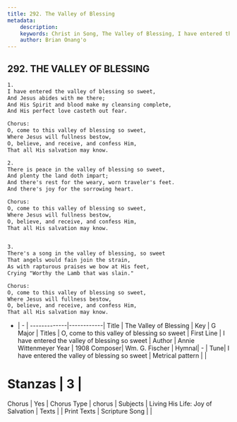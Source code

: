 ```yaml
---
title: 292. The Valley of Blessing
metadata:
    description: 
    keywords: Christ in Song, The Valley of Blessing, I have entered the valley of blessing so sweet, O, come to this valley of blessing so sweet
    author: Brian Onang'o
---
```



## 292. THE VALLEY OF BLESSING

```txt
1.
I have entered the valley of blessing so sweet,
And Jesus abides with me there;
And His Spirit and blood make my cleansing complete,
And His perfect love casteth out fear.

Chorus:
O, come to this valley of blessing so sweet,
Where Jesus will fullness bestow,
O, believe, and receive, and confess Him,
That all His salvation may know.

2.
There is peace in the valley of blessing so sweet,
And plenty the land doth impart;
And there's rest for the weary, worn traveler's feet.
And there's joy for the sorrowing heart. 

Chorus:
O, come to this valley of blessing so sweet,
Where Jesus will fullness bestow,
O, believe, and receive, and confess Him,
That all His salvation may know.


3.
There's a song in the valley of blessing, so sweet
That angels would fain join the strain,
As with rapturous praises we bow at His feet,
Crying "Worthy the Lamb that was slain." 

Chorus:
O, come to this valley of blessing so sweet,
Where Jesus will fullness bestow,
O, believe, and receive, and confess Him,
That all His salvation may know.

```

- |   -  |
-------------|------------|
Title | The Valley of Blessing |
Key | G Major |
Titles | O, come to this valley of blessing so sweet |
First Line | I have entered the valley of blessing so sweet |
Author | Annie Wittenmeyer
Year | 1908
Composer| Wm. G. Fischer |
Hymnal|  - |
Tune| I have entered the valley of blessing so sweet |
Metrical pattern | |
# Stanzas | 3 |
Chorus | Yes |
Chorus Type | chorus |
Subjects | Living His Life: Joy of Salvation |
Texts |  |
Print Texts | 
Scripture Song |  |
  
